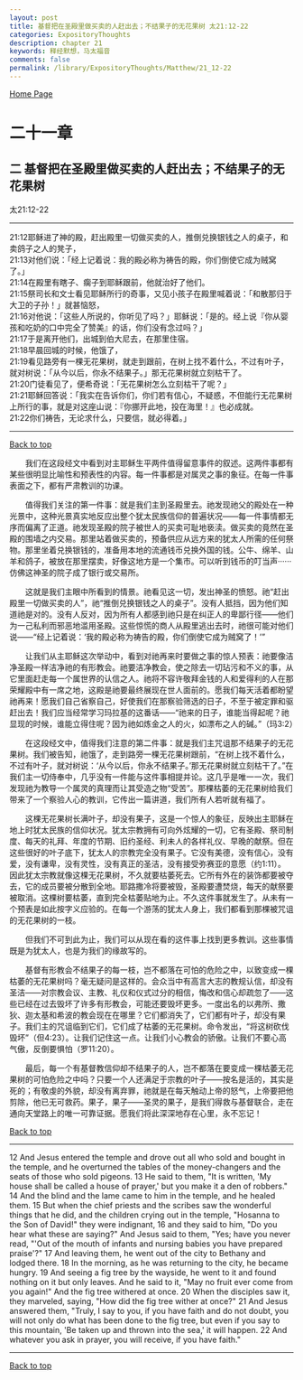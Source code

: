 ```yaml
---
layout: post
title: 基督把在圣殿里做买卖的人赶出去；不结果子的无花果树 太21:12-22
categories: ExpositoryThoughts
description: chapter 21
keywords: 释经默想，马太福音
comments: false
permalink: /library/ExpositoryThoughts/Matthew/21_12-22
---
```

[ Home Page ]({{site.baseurl}}/index) <br>

<a name="0"></a>
# 二十一章 

## 二 基督把在圣殿里做买卖的人赶出去；不结果子的无花果树

太21:12-22

***

21:12耶稣进了神的殿，赶出殿里一切做买卖的人，推倒兑换银钱之人的桌子，和卖鸽子之人的凳子，<br>
21:13对他们说：「经上记着说：我的殿必称为祷告的殿，你们倒使它成为贼窝了。」<br>
21:14在殿里有瞎子、瘸子到耶稣跟前，他就治好了他们。<br>
21:15祭司长和文士看见耶稣所行的奇事，又见小孩子在殿里喊着说：「和散那归于大卫的子孙！」就甚恼怒，<br>
21:16对他说：「这些人所说的，你听见了吗？」耶稣说：「是的。经上说『你从婴孩和吃奶的口中完全了赞美』的话，你们没有念过吗？」<br>
21:17于是离开他们，出城到伯大尼去，在那里住宿。<br>
21:18早晨回城的时候，他饿了，<br>
21:19看见路旁有一棵无花果树，就走到跟前，在树上找不着什么，不过有叶子，就对树说：「从今以后，你永不结果子。」那无花果树就立刻枯干了。<br>
21:20门徒看见了，便希奇说：「无花果树怎么立刻枯干了呢？」<br>
21:21耶稣回答说：「我实在告诉你们，你们若有信心，不疑惑，不但能行无花果树上所行的事，就是对这座山说：『你挪开此地，投在海里！』也必成就。<br>
21:22你们祷告，无论求什么，只要信，就必得着。」<br>

***

[Back to top](#0)

&emsp;&emsp;我们在这段经文中看到对主耶稣生平两件值得留意事件的叙述。这两件事都有某些很明显比喻性和预表性的内容。每一件事都是对属灵之事的象征。在每一件事表面之下，都有严肃教训的功课。

&emsp;&emsp;值得我们关注的第一件事：就是我们主到圣殿里去。祂发现祂父的殿处在一种光景中，这种光景真实地反应出整个犹太民族信仰的普遍状况——每一件事情都无序而偏离了正道。祂发现圣殿的院子被世人的买卖可耻地亵渎。做买卖的竟然在圣殿的围墙之内交易。那里站着做买卖的，预备供应从远方来的犹太人所需的任何祭物。那里坐着兑换银钱的，准备用本地的流通钱币兑换外国的钱。公牛、绵羊、山羊和鸽子，被放在那里摆卖，好像这地方是一个集市。可以听到钱币的叮当声······仿佛这神圣的院子成了银行或交易所。

&emsp;&emsp;这就是我们主眼中所看到的情景。祂看见这一切，发出神圣的愤怒。祂“赶出殿里一切做买卖的人”，祂“推倒兑换银钱之人的桌子”。没有人抵挡，因为他们知道祂是对的。没有人反对，因为所有人都感到祂只是在纠正人的卑鄙行径——他们为一己私利而邪恶地滥用圣殿。这些惊慌的商人从殿里逃出去时，祂很可能对他们说——“经上记着说：‘我的殿必称为祷告的殿，你们倒使它成为贼窝了！’”

&emsp;&emsp;让我们从主耶稣这次举动中，看到对祂再来时要做之事的惊人预表：祂要像洁净圣殿一样洁净祂的有形教会。祂要洁净教会，使之除去一切玷污和不义的事，从它里面赶走每一个属世界的认信之人。祂将不容许敬拜金钱的人和爱得利的人在那荣耀殿中有一席之地，这殿是祂要最终展现在世人面前的。愿我们每天活着都盼望祂再来！愿我们自己省察自己，好使我们在那察验筛选的日子，不至于被定罪和驱赶出去！我们应当经常学习玛拉基的这番话——“祂来的日子，谁能当得起呢？祂显现的时候，谁能立得住呢？因为祂如炼金之人的火，如漂布之人的碱。”（玛3:2）

&emsp;&emsp;在这段经文中，值得我们注意的第二件事：就是我们主咒诅那不结果子的无花果树。我们被告知，祂饿了，走到路旁一棵无花果树跟前，“在树上找不着什么，不过有叶子，就对树说：‘从今以后，你永不结果子。’那无花果树就立刻枯干了。”在我们主一切侍奉中，几乎没有一件能与这件事相提并论。这几乎是唯一一次，我们发现祂为教导一个属灵的真理而让其受造之物“受苦”。那棵枯萎的无花果树给我们带来了一个察验人心的教训，它传出一篇讲道，我们所有人若听就有福了。

&emsp;&emsp;这棵无花果树长满叶子，却没有果子，这是一个惊人的象征，反映出主耶稣在地上时犹太民族的信仰状况。犹太宗教拥有可向外炫耀的一切，它有圣殿、祭司制度、每天的礼拜、年度的节期、旧约圣经、利未人的各样礼仪、早晚的献祭。但在这些很好的叶子底下，犹太人的宗教完全没有果子。它没有美德，没有信心，没有爱，没有谦卑，没有灵性，没有真正的圣洁，没有接受弥赛亚的意愿（约1:11）。因此犹太宗教就像这棵无花果树，不久就要枯萎死去。它所有外在的装饰都要被夺去，它的成员要被分散到全地。耶路撒冷将要被毁，圣殿要遭焚烧，每天的献祭要被取消。这棵树要枯萎，直到完全枯萎贴地为止。不久这件事就发生了。从未有一个预表是如此按字义应验的。在每一个游荡的犹太人身上，我们都看到那棵被咒诅的无花果树的一枝。

&emsp;&emsp;但我们不可到此为止，我们可以从现在看的这件事上找到更多教训。这些事情既是为犹太人，也是为我们的缘故写的。

&emsp;&emsp;基督有形教会不结果子的每一枝，岂不都落在可怕的危险之中，以致变成一棵枯萎的无花果树吗？毫无疑问是这样的。会众当中有高言大志的教规认信，却没有圣洁——对宗教会议、主教、礼仪和仪式过分的相信，悔改和信心却疏忽了——这些已经在过去毁坏了许多有形教会，可能还要毁坏更多。一度出名的以弗所、撒狄、迦太基和希波的教会现在在哪里？它们都消失了，它们都有叶子，却没有果子。我们主的咒诅临到它们，它们成了枯萎的无花果树。命令发出，“将这树砍伐毁坏”（但4:23）。让我们记住这一点。让我们小心教会的骄傲。让我们不要心高气傲，反倒要惧怕（罗11:20）。

&emsp;&emsp;最后，每一个有基督教信仰却不结果子的人，岂不都落在要变成一棵枯萎无花果树的可怕危险之中吗？只要一个人还满足于宗教的叶子——按名是活的，其实是死的；有敬虔的外貌，却没有离弃罪，祂就是在每天触动上帝的怒气，上帝要把他剪除，他已无可救药。果子，果子——圣灵的果子，是我们得救与基督联合，走在通向天堂路上的唯一可靠证据。愿我们将此深深地存在心里，永不忘记！

[Back to top](#0)

***

12 And Jesus entered the temple and drove out all who sold and bought in the temple, and he overturned the tables of the money-changers and the seats of those who sold pigeons. 13 He said to them, "It is written, 'My house shall be called a house of prayer,' but you make it a den of robbers." 14 And the blind and the lame came to him in the temple, and he healed them. 15 But when the chief priests and the scribes saw the wonderful things that he did, and the children crying out in the temple, "Hosanna to the Son of David!" they were indignant, 16 and they said to him, "Do you hear what these are saying?" And Jesus said to them, "Yes; have you never read, "'Out of the mouth of infants and nursing babies you have prepared praise'?" 17 And leaving them, he went out of the city to Bethany and lodged there. 18 In the morning, as he was returning to the city, he became hungry. 19 And seeing a fig tree by the wayside, he went to it and found nothing on it but only leaves. And he said to it, "May no fruit ever come from you again!" And the fig tree withered at once. 20 When the disciples saw it, they marveled, saying, "How did the fig tree wither at once?" 21 And Jesus answered them, "Truly, I say to you, if you have faith and do not doubt, you will not only do what has been done to the fig tree, but even if you say to this mountain, 'Be taken up and thrown into the sea,' it will happen. 22 And whatever you ask in prayer, you will receive, if you have faith."

***

[Back to top](#0)
